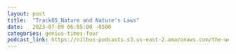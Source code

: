 ```yaml
---
layout: post
title:  "Track05_Nature and Nature's Laws"
date:   2023-07-09 06:05:00 -0500
categories: genius-times-four
podcast_link: https://nilbus-podcasts.s3.us-east-2.amazonaws.com/the-well-trained-mind/Genius%20Times%20Four/Track05_Nature%20and%20Nature's%20Laws.mp3
---
```

